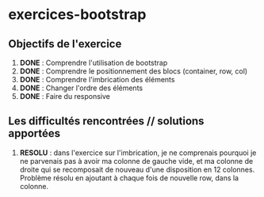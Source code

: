 # exercices-bootstrap

## Objectifs de l'exercice
1. **DONE** : Comprendre l'utilisation de bootstrap
2. **DONE** : Comprendre le positionnement des blocs (container, row, col)
3. **DONE** : Comprendre l'imbrication des éléments
4. **DONE** : Changer l'ordre des éléments
5. **DONE** : Faire du responsive

## Les difficultés rencontrées // solutions apportées
1. **RESOLU** : dans l'exercice sur l'imbrication, je ne comprenais pourquoi je ne parvenais pas à avoir ma colonne de gauche vide, et  ma colonne de droite qui se recomposait de nouveau d'une disposition en 12 colonnes. Problème résolu en ajoutant à chaque fois de nouvelle row, dans la colonne.

